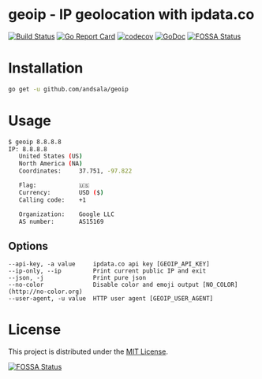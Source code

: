 # geoip - IP geolocation with ipdata.co

[![Build Status](https://travis-ci.org/andsala/geoip.svg?branch=master)](https://travis-ci.org/andsala/geoip)
[![Go Report Card](https://goreportcard.com/badge/github.com/andsala/geoip)](https://goreportcard.com/report/github.com/andsala/geoip)
[![codecov](https://codecov.io/gh/andsala/geoip/branch/master/graph/badge.svg)](https://codecov.io/gh/andsala/geoip)
[![GoDoc](https://godoc.org/github.com/andsala/geoip/ipdata?status.svg)](https://godoc.org/github.com/andsala/geoip/ipdata)
[![FOSSA Status](https://app.fossa.io/api/projects/git%2Bgithub.com%2Fandsala%2Fgeoip.svg?type=shield)](https://app.fossa.io/projects/git%2Bgithub.com%2Fandsala%2Fgeoip?ref=badge_shield)

# Installation
```sh
go get -u github.com/andsala/geoip
```

# Usage
```sh
$ geoip 8.8.8.8
IP: 8.8.8.8
   United States (US)
   North America (NA)
   Coordinates:     37.751, -97.822

   Flag:            🇺🇸
   Currency:        USD ($)
   Calling code:    +1

   Organization:    Google LLC
   AS number:       AS15169

```

## Options
```
--api-key, -a value     ipdata.co api key [GEOIP_API_KEY]
--ip-only, --ip         Print current public IP and exit
--json, -j              Print pure json
--no-color              Disable color and emoji output [NO_COLOR] (http://no-color.org)
--user-agent, -u value  HTTP user agent [GEOIP_USER_AGENT]
```

# License
This project is distributed under the [MIT License](https://github.com/andsala/geoip/blob/master/LICENSE).


[![FOSSA Status](https://app.fossa.io/api/projects/git%2Bgithub.com%2Fandsala%2Fgeoip.svg?type=large)](https://app.fossa.io/projects/git%2Bgithub.com%2Fandsala%2Fgeoip?ref=badge_large)